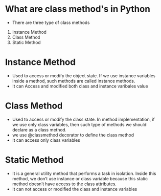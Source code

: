 # What are class method's in Python
* There are three type of class methods
1. Instance Method
2. Class Method
3. Static Method

# Instance Method
* Used to access or modify the object state. If we use instance variables inside a method, such methods are called instance methods.
* It can Access and modified both class and instance varibales value


# Class Method
* Used to access or modify the class state. In method implementation, if we use only class variables, then such type of methods we should declare as a class method.
* we use @classmethod decorator to define the class method
* It can access only class variables

# Static Method
* It is a general utility method that performs a task in isolation. Inside this method, we don’t use instance or class variable because this static method doesn’t have access to the class attributes.
* It can not access or modified  the class and instance variables